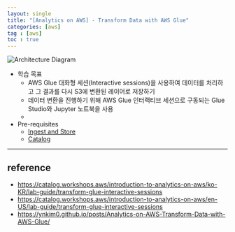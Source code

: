 ```yaml
---
layout: single
title: "[Analytics on AWS] - Transform Data with AWS Glue"
categories: [aws]
tag : [aws]
toc : true
---
```


![Architecture Diagram](https://static.us-east-1.prod.workshops.aws/public/9b2d1982-fdcf-4207-ba26-71a458796115/static/images/transform.png?classes=shadow)

- 학습 목표
  - AWS Glue 대화형 세션(Interactive sessions)을 사용하여 데이터를 처리하고 그 결과를 다시 S3에 변환된 레이어로 저장하기
  - 데이터 변환을 진행하기 위해 AWS Glue 인터랙티브 세션으로 구동되는 Glue Studio와 Jupyter 노트북을 사용
  - 
- Pre-requisites
  - [Ingest and Store ](https://catalog.workshops.aws/introduction-to-analytics-on-aws/en-US/lab-guide/ingest)
  - [Catalog ](https://catalog.workshops.aws/introduction-to-analytics-on-aws/en-US/lab-guide/catalog)



---

## reference

- https://catalog.workshops.aws/introduction-to-analytics-on-aws/ko-KR/lab-guide/transform-glue-interactive-sessions
- https://catalog.workshops.aws/introduction-to-analytics-on-aws/en-US/lab-guide/transform-glue-interactive-sessions
- https://ynkim0.github.io/posts/Analytics-on-AWS-Transform-Data-with-AWS-Glue/
